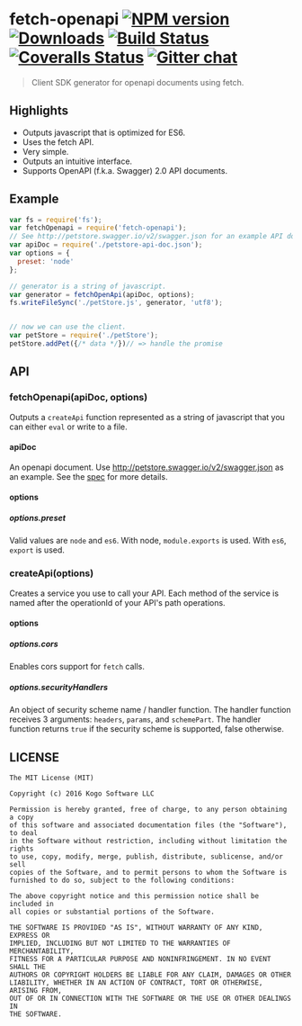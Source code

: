 # fetch-openapi [![NPM version][npm-image]][npm-url] [![Downloads][downloads-image]][npm-url] [![Build Status][travis-image]][travis-url] [![Coveralls Status][coveralls-image]][coveralls-url] [![Gitter chat][gitter-image]][gitter-url]
> Client SDK generator for openapi documents using fetch.

## Highlights

* Outputs javascript that is optimized for ES6.
* Uses the fetch API.
* Very simple.
* Outputs an intuitive interface.
* Supports OpenAPI (f.k.a. Swagger) 2.0 API documents.

## Example

```javascript
var fs = require('fs');
var fetchOpenapi = require('fetch-openapi');
// See http://petstore.swagger.io/v2/swagger.json for an example API doc.
var apiDoc = require('./petstore-api-doc.json');
var options = {
  preset: 'node'
};

// generator is a string of javascript.
var generator = fetchOpenApi(apiDoc, options);
fs.writeFileSync('./petStore.js', generator, 'utf8');


// now we can use the client.
var petStore = require('./petStore');
petStore.addPet({/* data */})// => handle the promise
```
## API

### fetchOpenapi(apiDoc, options)

Outputs a `createApi` function represented as a string of javascript that
you can either `eval` or write to a file.

#### apiDoc

An openapi document.  Use http://petstore.swagger.io/v2/swagger.json as an example.
See the [spec](https://github.com/OAI/OpenAPI-Specification/blob/master/versions/2.0.md)
for more details.

#### options

##### options.preset

Valid values are `node` and `es6`.  With node, `module.exports` is used.  With `es6`, `export` is used.

### createApi(options)

Creates a service you use to call your API.  Each method of the service is named after the operationId of your API's path operations.

#### options

##### options.cors

Enables cors support for `fetch` calls.

##### options.securityHandlers

An object of security scheme name / handler function.  The handler function receives 3 arguments:  `headers`, `params`, and `schemePart`.  The handler function returns `true` if the security scheme is supported, false otherwise.


## LICENSE
``````
The MIT License (MIT)

Copyright (c) 2016 Kogo Software LLC

Permission is hereby granted, free of charge, to any person obtaining a copy
of this software and associated documentation files (the "Software"), to deal
in the Software without restriction, including without limitation the rights
to use, copy, modify, merge, publish, distribute, sublicense, and/or sell
copies of the Software, and to permit persons to whom the Software is
furnished to do so, subject to the following conditions:

The above copyright notice and this permission notice shall be included in
all copies or substantial portions of the Software.

THE SOFTWARE IS PROVIDED "AS IS", WITHOUT WARRANTY OF ANY KIND, EXPRESS OR
IMPLIED, INCLUDING BUT NOT LIMITED TO THE WARRANTIES OF MERCHANTABILITY,
FITNESS FOR A PARTICULAR PURPOSE AND NONINFRINGEMENT. IN NO EVENT SHALL THE
AUTHORS OR COPYRIGHT HOLDERS BE LIABLE FOR ANY CLAIM, DAMAGES OR OTHER
LIABILITY, WHETHER IN AN ACTION OF CONTRACT, TORT OR OTHERWISE, ARISING FROM,
OUT OF OR IN CONNECTION WITH THE SOFTWARE OR THE USE OR OTHER DEALINGS IN
THE SOFTWARE.
``````

[downloads-image]: http://img.shields.io/npm/dm/fetch-openapi.svg
[npm-url]: https://npmjs.org/package/fetch-openapi
[npm-image]: http://img.shields.io/npm/v/fetch-openapi.svg

[travis-url]: https://travis-ci.org/kogosoftwarellc/fetch-openapi
[travis-image]: http://img.shields.io/travis/kogosoftwarellc/fetch-openapi.svg

[coveralls-url]: https://coveralls.io/r/kogosoftwarellc/fetch-openapi
[coveralls-image]: http://img.shields.io/coveralls/kogosoftwarellc/fetch-openapi/master.svg

[gitter-url]: https://gitter.im/kogosoftwarellc/fetch-openapi
[gitter-image]: https://badges.gitter.im/kogosoftwarellc/fetch-openapi.png
